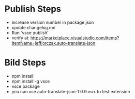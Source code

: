 # Publish Steps

- increase version number in package.json
- update changelog.md
- Run 'vsce publish'
- verify at: <https://marketplace.visualstudio.com/items?itemName=jeffjorczak.auto-translate-json>

# Bild Steps
- npm install
- npm install -g vsce
- vsce package
- you can use auto-translate-json-1.0.9.vsix to test extension